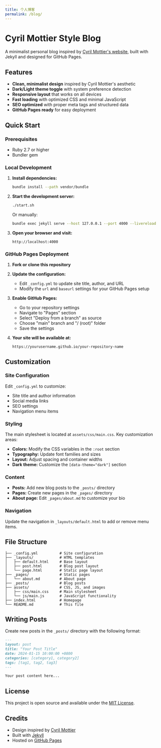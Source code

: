 ```yaml
---
title: 个人博客
permalink: /blog/
---
```


# Cyril Mottier Style Blog

A minimalist personal blog inspired by [Cyril Mottier's website](https://cyrilmottier.com/), built with Jekyll and designed for GitHub Pages.

## Features

- **Clean, minimalist design** inspired by Cyril Mottier's aesthetic
- **Dark/Light theme toggle** with system preference detection
- **Responsive layout** that works on all devices
- **Fast loading** with optimized CSS and minimal JavaScript
- **SEO optimized** with proper meta tags and structured data
- **GitHub Pages ready** for easy deployment

## Quick Start

### Prerequisites

- Ruby 2.7 or higher
- Bundler gem

### Local Development

1. **Install dependencies:**
   ```bash
   bundle install --path vendor/bundle
   ```

2. **Start the development server:**
   ```bash
   ./start.sh
   ```
   
   Or manually:
   ```bash
   bundle exec jekyll serve --host 127.0.0.1 --port 4000 --livereload
   ```

3. **Open your browser and visit:**
   ```
   http://localhost:4000
   ```

### GitHub Pages Deployment

1. **Fork or clone this repository**

2. **Update the configuration:**
   - Edit `_config.yml` to update site title, author, and URL
   - Modify the `url` and `baseurl` settings for your GitHub Pages setup

3. **Enable GitHub Pages:**
   - Go to your repository settings
   - Navigate to "Pages" section
   - Select "Deploy from a branch" as source
   - Choose "main" branch and "/ (root)" folder
   - Save the settings

4. **Your site will be available at:**
   ```
   https://yourusername.github.io/your-repository-name
   ```

## Customization

### Site Configuration

Edit `_config.yml` to customize:
- Site title and author information
- Social media links
- SEO settings
- Navigation menu items

### Styling

The main stylesheet is located at `assets/css/main.css`. Key customization areas:

- **Colors:** Modify the CSS variables in the `:root` section
- **Typography:** Update font families and sizes
- **Layout:** Adjust spacing and container widths
- **Dark theme:** Customize the `[data-theme="dark"]` section

### Content

- **Posts:** Add new blog posts to the `_posts/` directory
- **Pages:** Create new pages in the `_pages/` directory
- **About page:** Edit `_pages/about.md` to customize your bio

### Navigation

Update the navigation in `_layouts/default.html` to add or remove menu items.

## File Structure

```
├── _config.yml          # Site configuration
├── _layouts/            # HTML templates
│   ├── default.html     # Base layout
│   ├── post.html        # Blog post layout
│   └── page.html        # Static page layout
├── _pages/              # Static pages
│   └── about.md         # About page
├── _posts/              # Blog posts
├── assets/              # CSS, JS, and images
│   ├── css/main.css     # Main stylesheet
│   └── js/main.js       # JavaScript functionality
├── index.html           # Homepage
└── README.md            # This file
```

## Writing Posts

Create new posts in the `_posts/` directory with the following format:

```markdown
---
layout: post
title: "Your Post Title"
date: 2024-01-15 10:00:00 +0800
categories: [category1, category2]
tags: [tag1, tag2, tag3]
---

Your post content here...
```

## License

This project is open source and available under the [MIT License](LICENSE).

## Credits

- Design inspired by [Cyril Mottier](https://cyrilmottier.com/)
- Built with [Jekyll](https://jekyllrb.com/)
- Hosted on [GitHub Pages](https://pages.github.com/)